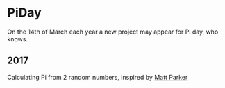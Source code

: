 # PiDay
On the 14th of March each year a new project may appear for Pi day, who knows.

## 2017
Calculating Pi from 2 random numbers, inspired by [Matt Parker](https://www.youtube.com/watch?v=RZBhSi_PwHU)
